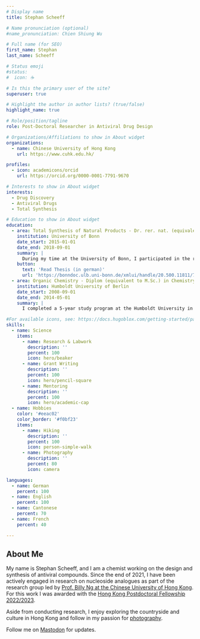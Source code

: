 ```yaml
---
# Display name
title: Stephan Scheeff

# Name pronunciation (optional)
#name_pronunciation: Chien Shiung Wu

# Full name (for SEO)
first_name: Stephan
last_name: Scheeff

# Status emoji
#status:
#  icon: ☕️

# Is this the primary user of the site?
superuser: true

# Highlight the author in author lists? (true/false)
highlight_name: true

# Role/position/tagline
role: Post-Doctoral Researcher in Antiviral Drug Design 

# Organizations/Affiliations to show in About widget
organizations:
  - name: Chinese University of Hong Kong
    url: https://www.cuhk.edu.hk/

profiles:
  - icon: academicons/orcid
    url: https://orcid.org/0000-0001-7791-9670

# Interests to show in About widget
interests:
  - Drug Discovery
  - Antiviral Drugs
  - Total Synthesis

# Education to show in About widget
education:
  - area: Total Synthesis of Natural Products - Dr. rer. nat. (equivalent to PhD)
    institution: University of Bonn
    date_start: 2015-01-01
    date_end: 2018-09-01
    summary: |
      During my time at the University of Bonn, I participated in the research group of Professor Dirk Menche, where I contributed to the total synthesis of polyketide natural products.
    button:
      text: 'Read Thesis (in german)'
      url: 'https://bonndoc.ulb.uni-bonn.de/xmlui/handle/20.500.11811/7629'
  - area: Organic Chemistry - Diplom (equivalent to M.Sc.) in Chemistry
    institution: Humboldt University of Berlin
    date_start: 2008-09-01
    date_end: 2014-05-01
    summary: |
      I completed a 5-year study program at the Humboldt University in Berlin. For my thesis, I conducted research in the group of Professor Rainer Mahrwald, focusing on organocatalytic Aldol condensations.

#For available icons, see: https://docs.hugoblox.com/getting-started/page-builder/#icons
skills:
  - name: Science
    items:
      - name: Research & Labwork
        description: ''
        percent: 100
        icon: hero/beaker
      - name: Grant Writing
        description: ''
        percent: 100
        icon: hero/pencil-square
      - name: Mentoring
        description: ''
        percent: 100
        icon: hero/academic-cap
  - name: Hobbies
    color: '#eeac02'
    color_border: '#f0bf23'
    items:
      - name: Hiking
        description: ''
        percent: 100
        icon: person-simple-walk
      - name: Photography
        description: ''
        percent: 80
        icon: camera

languages:
  - name: German
    percent: 100
  - name: English
    percent: 100
  - name: Cantonese
    percent: 70
  - name: French
    percent: 40

---
```


## About Me

My name is Stephan Scheeff, and I am a chemist working on the design and synthesis of antiviral compounds. Since the end of 2021, I have been actively engaged in research on nucleoside analogues as part of the research group led by [Prof. Billy Ng at the Chinese University of Hong Kong](https://www.ngwailung.com/). For this work I was awarded with the [Hong Kong Postdoctoral Fellowship 2022/2023](https://www.ugc.edu.hk/eng/rgc/funding_opport/pdfs/). 

Aside from conducting research, I enjoy exploring the countryside and culture in Hong Kong and follow in my passion for [photography](https://unsplash.com/de/@chromatograph).

Follow me on <a href="https://fediscience.org/@chem_synthesis" rel="me">Mastodon</a> for updates.
